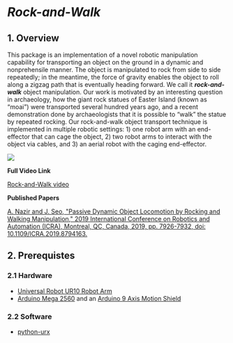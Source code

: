 # *Rock-and-Walk*

## 1. Overview
This package is an implementation of a novel robotic manipulation capability for transporting an object on the ground in a dynamic and nonprehensile manner. The object is manipulated to rock from side to side repeatedly; in the meantime, the force of gravity enables the object to roll along a zigzag path that is eventually heading forward. We call it ***rock-and-walk*** object manipulation. Our work is motivated by an interesting question in archaeology, how the giant rock statues of Easter Island (known as “moai”) were transported several hundred years ago, and a recent demonstration done by archaeologists that it is possible to “walk”
the statue by repeated rocking. Our rock-and-walk object transport technique is implemented in multiple robotic settings: 1) one robot arm with an end-effector
that can cage the object, 2) two robot arms to interact with the object via cables, and 3) an aerial robot with the caging end-effector.

![](https://github.com/HKUST-RML/rockwalk/blob/master/media/intro_photo_github-01-01.png)


**Full Video Link**

[Rock-and-Walk video](https://drive.google.com/file/d/1Nx8kZgXvVKMN7lSgfyp2BvnqaPJYh2qx/view?usp=sharing)

**Published Papers**

[A. Nazir and J. Seo, "Passive Dynamic Object Locomotion by Rocking and Walking Manipulation," 2019 International Conference on Robotics and Automation (ICRA), Montreal, QC, Canada, 2019, pp. 7926-7932, doi: 10.1109/ICRA.2019.8794163.](https://ieeexplore.ieee.org/document/8794163)


## 2. Prerequistes

### 2.1 Hardware
* [Universal Robot UR10 Robot Arm](https://www.universal-robots.com/products/ur10-robot/)
* [Arduino Mega 2560](https://store.arduino.cc/usa/mega-2560-r3) and an [Arduino 9 Axis Motion Shield](https://store.arduino.cc/usa/9-axis-motion-shield)


### 2.2 Software
* [python-urx](https://github.com/SintefManufacturing/python-urx)
